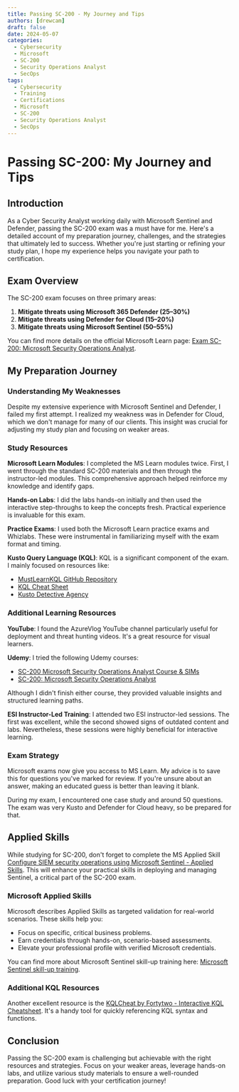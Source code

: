 ```yaml
---
title: Passing SC-200 - My Journey and Tips
authors: [drewcam]
draft: false 
date: 2024-05-07
categories:
  - Cybersecurity
  - Microsoft
  - SC-200
  - Security Operations Analyst
  - SecOps
tags:
  - Cybersecurity
  - Training
  - Certifications
  - Microsoft
  - SC-200
  - Security Operations Analyst
  - SecOps
---
```


# Passing SC-200: My Journey and Tips

## Introduction

As a Cyber Security Analyst working daily with Microsoft Sentinel and Defender, passing the SC-200 exam was a must have for me. Here's a detailed account of my preparation journey, challenges, and the strategies that ultimately led to success. Whether you're just starting or refining your study plan, I hope my experience helps you navigate your path to certification.

<!-- more -->

## Exam Overview

The SC-200 exam focuses on three primary areas:

1. **Mitigate threats using Microsoft 365 Defender (25–30%)**
2. **Mitigate threats using Defender for Cloud (15–20%)**
3. **Mitigate threats using Microsoft Sentinel (50–55%)**

You can find more details on the official Microsoft Learn page: [Exam SC-200: Microsoft Security Operations Analyst](https://learn.microsoft.com/en-us/credentials/certifications/exams/sc-200/).

## My Preparation Journey

### Understanding My Weaknesses

Despite my extensive experience with Microsoft Sentinel and Defender, I failed my first attempt. I realized my weakness was in Defender for Cloud, which we don't manage for many of our clients. This insight was crucial for adjusting my study plan and focusing on weaker areas.

### Study Resources

**Microsoft Learn Modules**:
I completed the MS Learn modules twice. First, I went through the standard SC-200 materials and then through the instructor-led modules. This comprehensive approach helped reinforce my knowledge and identify gaps.

**Hands-on Labs**:
I did the labs hands-on initially and then used the interactive step-throughs to keep the concepts fresh. Practical experience is invaluable for this exam.

**Practice Exams**:
I used both the Microsoft Learn practice exams and Whizlabs. These were instrumental in familiarizing myself with the exam format and timing.

**Kusto Query Language (KQL)**:
KQL is a significant component of the exam. I mainly focused on resources like:

- [MustLearnKQL GitHub Repository](https://github.com/rod-trent/MustLearnKQL)
- [KQL Cheat Sheet](https://github.com/marcusbakker/KQL/blob/master/kql_cheat_sheet.pdf)
- [Kusto Detective Agency](https://detective.kusto.io/)

### Additional Learning Resources

**YouTube**:
I found the AzureVlog YouTube channel particularly useful for deployment and threat hunting videos. It's a great resource for visual learners.

**Udemy**:
I tried the following Udemy courses:

- [SC-200 Microsoft Security Operations Analyst Course & SIMs](https://www.udemy.com/course/microsoft-security-operations-analyst-course-sims/)
- [SC-200: Microsoft Security Operations Analyst](https://www.udemy.com/course/sc-200-microsoft-security-operations-analyst-exam-prep/)

Although I didn't finish either course, they provided valuable insights and structured learning paths.

**ESI Instructor-Led Training**:
I attended two ESI instructor-led sessions. The first was excellent, while the second showed signs of outdated content and labs. Nevertheless, these sessions were highly beneficial for interactive learning.

### Exam Strategy

Microsoft exams now give you access to MS Learn. My advice is to save this for questions you've marked for review. If you're unsure about an answer, making an educated guess is better than leaving it blank.

During my exam, I encountered one case study and around 50 questions. The exam was very Kusto and Defender for Cloud heavy, so be prepared for that.

## Applied Skills

While studying for SC-200, don't forget to complete the MS Applied Skill [Configure SIEM security operations using Microsoft Sentinel - Applied Skills](https://learn.microsoft.com/en-us/credentials/applied-skills/configure-siem-security-operations-using-microsoft-sentinel/). This will enhance your practical skills in deploying and managing Sentinel, a critical part of the SC-200 exam.

### Microsoft Applied Skills

Microsoft describes Applied Skills as targeted validation for real-world scenarios. These skills help you:

- Focus on specific, critical business problems.
- Earn credentials through hands-on, scenario-based assessments.
- Elevate your professional profile with verified Microsoft credentials.

You can find more about Microsoft Sentinel skill-up training here: [Microsoft Sentinel skill-up training](https://learn.microsoft.com/en-us/azure/sentinel/skill-up-resources).

### Additional KQL Resources

Another excellent resource is the [KQLCheat by Fortytwo - Interactive KQL Cheatsheet](https://kqlcheat.byfortytwo.com/). It's a handy tool for quickly referencing KQL syntax and functions.

## Conclusion

Passing the SC-200 exam is challenging but achievable with the right resources and strategies. Focus on your weaker areas, leverage hands-on labs, and utilize various study materials to ensure a well-rounded preparation. Good luck with your certification journey!
